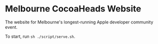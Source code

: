 # Melbourne CocoaHeads Website

The website for Melbourne's longest-running Apple developer community event.

To start, run `sh ./script/serve.sh`.